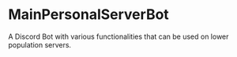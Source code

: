 # MainPersonalServerBot
A Discord Bot with various functionalities that can be used on lower population servers.
